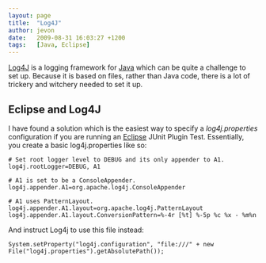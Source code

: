 ```yaml
---
layout: page
title:  "Log4J"
author: jevon
date:   2009-08-31 16:03:27 +1200
tags:   [Java, Eclipse]
---
```


[Log4J](log4j.md) is a logging framework for [Java](java.md) which can be quite a challenge to set up. Because it is based on files, rather than Java code, there is a lot of trickery and witchery needed to set it up.

## Eclipse and Log4J
I have found a solution which is the easiest way to specify a _log4j.properties_ configuration if you are running an [Eclipse](eclipse.md) JUnit Plugin Test. Essentially, you create a basic log4j.properties like so:

```
# Set root logger level to DEBUG and its only appender to A1.
log4j.rootLogger=DEBUG, A1

# A1 is set to be a ConsoleAppender.
log4j.appender.A1=org.apache.log4j.ConsoleAppender

# A1 uses PatternLayout.
log4j.appender.A1.layout=org.apache.log4j.PatternLayout
log4j.appender.A1.layout.ConversionPattern=%-4r [%t] %-5p %c %x - %m%n
```

And instruct Log4j to use this file instead:

`System.setProperty("log4j.configuration", "file:///" + new File("log4j.properties").getAbsolutePath());`
